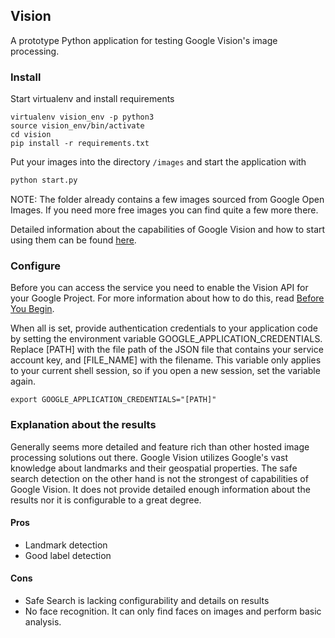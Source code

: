## Vision
A prototype Python application for testing Google Vision's image processing.

### Install
Start virtualenv and install requirements
```
virtualenv vision_env -p python3
source vision_env/bin/activate
cd vision
pip install -r requirements.txt
```
Put your images into the directory `/images` and start the application with
```bash
python start.py
```

NOTE: The folder already contains a few images sourced from Google Open Images. 
If you need more free images you can find quite a few more there.

Detailed information about the capabilities of Google Vision and how to start using them can be found [here](https://cloud.google.com/vision/docs/how-to).

### Configure
Before you can access the service you need to enable the Vision API for your Google Project. For more information about 
how to do this, read [Before You Begin](https://cloud.google.com/vision/docs/before-you-begin).
 
When all is set, provide authentication credentials to your application code by setting the environment variable 
GOOGLE_APPLICATION_CREDENTIALS. Replace [PATH] with the file path of the JSON file that contains your service account key, 
and [FILE_NAME] with the filename. This variable only applies to your current shell session, so if you open a new session, 
set the variable again.
```
export GOOGLE_APPLICATION_CREDENTIALS="[PATH]"
```

### Explanation about the results
Generally seems more detailed and feature rich than other hosted image processing solutions out there.
Google Vision utilizes Google's vast knowledge about landmarks and their geospatial properties. The safe search detection
on the other hand is not the strongest of capabilities of Google Vision. It does not provide detailed enough information 
about the results nor it is configurable to a great degree.

#### Pros
- Landmark detection
- Good label detection

#### Cons
- Safe Search is lacking configurability and details on results
- No face recognition. It can only find faces on images and perform basic analysis.

